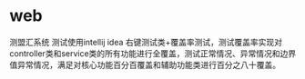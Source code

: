 # web
测盟汇系统
测试使用intellij idea 右键测试类+覆盖率测试，测试覆盖率实现对controller类和service类的所有功能进行全覆盖，测试正常情况、异常情况和边界值异常情况，满足对核心功能百分百覆盖和辅助功能类进行百分之八十覆盖。